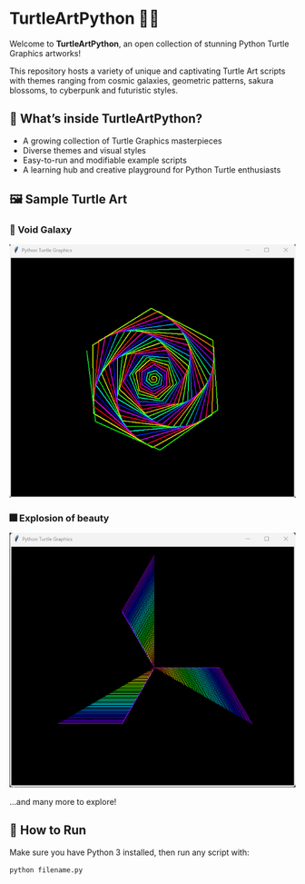 # TurtleArtPython 🐢🎨

Welcome to **TurtleArtPython**, an open collection of stunning Python Turtle Graphics artworks!

This repository hosts a variety of unique and captivating Turtle Art scripts with themes ranging from cosmic galaxies, geometric patterns, sakura blossoms, to cyberpunk and futuristic styles.

## 🎨 What’s inside TurtleArtPython?

- A growing collection of Turtle Graphics masterpieces  
- Diverse themes and visual styles  
- Easy-to-run and modifiable example scripts  
- A learning hub and creative playground for Python Turtle enthusiasts  

## 🖼️ Sample Turtle Art

### 🌌 Void Galaxy  
![Void Galaxy](images/void_galaxy.png)

### 🎆 Explosion of beauty
![Explosion of beauty](images/Explosion_of_beauty.png)

…and many more to explore!



## 🚀 How to Run

Make sure you have Python 3 installed, then run any script with:

```bash
python filename.py
